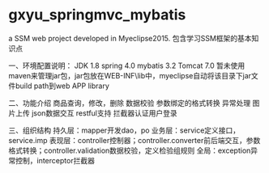 # gxyu_springmvc_mybatis
a SSM web project developed in Myeclipse2015. 
包含学习SSM框架的基本知识点

一、环境配置说明：
    JDK 1.8
    spring 4.0
    mybatis 3.2
    Tomcat 7.0
    暂未使用maven来管理jar包，jar包放在WEB-INF\lib中，myeclipse自动将该目录下jar文件build path到web APP library
    
    
二、功能介绍
    商品查询，修改，删除
    数据校验
    参数绑定的格式转换
    异常处理
    图片上传
    json数据交互
    restful支持
    拦截器认证用户登录
    
    
三、组织结构
持久层：mapper开发dao，po
业务层：service定义接口，service.imp
表现层：controller控制器；controller.converter前后端交互，参数格式转换；controller.validation数据校验，定义检验组规则
全局：exception异常控制，interceptor拦截器
